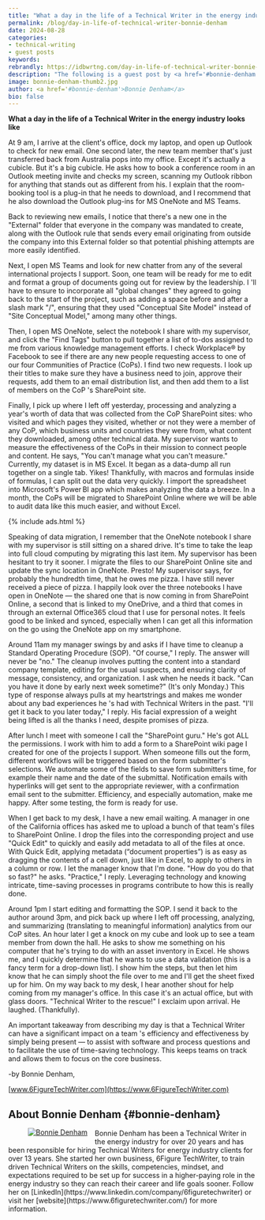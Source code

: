 ```yaml
---
title: "What a day in the life of a Technical Writer in the energy industry looks like -- Guest post by Bonnie Denham"
permalink: /blog/day-in-life-of-technical-writer-bonnie-denham
date: 2024-08-28
categories:
- technical-writing
- guest posts
keywords: 
rebrandly: https://idbwrtng.com/day-in-life-of-technical-writer-bonnie-denham
description: "The following is a guest post by <a href='#bonnie-denham'>Bonnie Denham</a>. In this post, she responds to one of the most common questions people ask about technical writing careers: what does a typical day look like for a technical writer? I find it interesting to see how the day-to-day tasks differ not only by company and industry, but by software, specializations, and company environments."
image: bonnie-denham-thumb2.jpg
author: <a href='#bonnie-denham'>Bonnie Denham</a>
bio: false
---
```


**What a day in the life of a Technical Writer in the energy industry looks like**

At 9 am, I arrive at the client's office, dock my laptop, and open up Outlook to check for new email. One second later, the new team member that's just transferred back from Australia pops into my office. Except it's actually a cubicle. But it's a big cubicle. He asks how to book a conference room in an Outlook meeting invite and checks my screen, scanning my Outlook ribbon for anything that stands out as different from his. I explain that the room-booking tool is a plug-in that he needs to download, and I recommend that he also download the Outlook plug-ins for MS OneNote and MS Teams. 

Back to reviewing new emails, I notice that there's a new one in the "External" folder that everyone in the company was mandated to create, along with the Outlook rule that sends every email originating from outside the company into this External folder so that potential phishing attempts are more easily identified. 

Next, I open MS Teams and look for new chatter from any of the several international projects I support. Soon, one team will be ready for me to edit and format a group of documents going out for review by the leadership. I 'll have to ensure to incorporate all "global changes" they agreed to going back to the start of the project, such as adding a space before and after a slash mark "/", ensuring that they used "Conceptual Site Model" instead of "Site Conceptual Model," among many other things. 

Then, I open MS OneNote, select the notebook I share with my supervisor, and click the "Find Tags" button to pull together a list of to-dos assigned to me from various knowledge management efforts. I check Workplace® by Facebook to see if there are any new people requesting access to one of our four Communities of Practice (CoPs). I find two new requests. I look up their titles to make sure they have a business need to join, approve their requests, add them to an email distribution list, and then add them to a list of members on the CoP 's SharePoint site. 

Finally, I pick up where I left off yesterday, processing and analyzing a year's worth of data that was collected from the CoP SharePoint sites: who visited and which pages they visited, whether or not they were a member of any CoP, which business units and countries they were from, what content they downloaded, among other technical data. My supervisor wants to measure the effectiveness of the CoPs in their mission to connect people and content. He says, "You can't manage what you can't measure." Currently, my dataset is in MS Excel. It began as a data-dump all run together on a single tab. Yikes! Thankfully, with macros and formulas inside of formulas, I can split out the data very quickly. I import the spreadsheet into Microsoft's Power BI app which makes analyzing the data a breeze. In a month, the CoPs will be migrated to SharePoint Online where we will be able to audit data like this much easier, and without Excel. 

{% include ads.html %}

Speaking of data migration, I remember that the OneNote notebook I share with my supervisor is still sitting on a shared drive. It's time to take the leap into full cloud computing by migrating this last item. My supervisor has been hesitant to try it sooner. I migrate the files to our SharePoint Online site and update the sync location in OneNote. Presto! My supervisor says, for probably the hundredth time, that he owes me pizza. I have still never received a piece of pizza. I happily look over the three notebooks I have open in OneNote &mdash; the shared one that is now coming in from SharePoint Online, a second that is linked to my OneDrive, and a third that comes in through an external Office365 cloud that I use for personal notes. It feels good to be linked and synced, especially when I can get all this information on the go using the OneNote app on my smartphone. 

Around 11am my manager swings by and asks if I have time to cleanup a Standard Operating Procedure (SOP). "Of course," I reply. The answer will never be "no." The cleanup involves putting the content into a standard company template, editing for the usual suspects, and ensuring clarity of message, consistency, and organization. I ask when he needs it back. "Can you have it done by early next week sometime?" (It's only Monday.) This type of response always pulls at my heartstrings and makes me wonder about any bad experiences he 's had with Technical Writers in the past. "I'll get it back to you later today," I reply. His facial expression of a weight being lifted is all the thanks I need, despite promises of pizza. 

After lunch I meet with someone I call the "SharePoint guru." He's got ALL the permissions. I work with him to add a form to a SharePoint wiki page I created for one of the projects I support. When someone fills out the form, different workflows will be triggered based on the form submitter's selections. We automate some of the fields to save form submitters time, for example their name and the date of the submittal. Notification emails with hyperlinks will get sent to the appropriate reviewer, with a confirmation email sent to the submitter. Efficiency, and especially automation, make me happy. After some testing, the form is ready for use. 

When I get back to my desk, I have a new email waiting. A manager in one of the California offices has asked me to upload a bunch of that team's files to SharePoint Online. I drop the files into the corresponding project and use "Quick Edit" to quickly and easily add metadata to all of the files at once. With Quick Edit, applying metadata (“document properties”) is as easy as dragging the contents of a cell down, just like in Excel, to apply to others in a column or row. I let the manager know that I'm done. "How do you do that so fast?" he asks. "Practice," I reply. Leveraging technology and knowing intricate, time-saving processes in programs contribute to how this is really done. 

Around 1pm I start editing and formatting the SOP. I send it back to the author around 3pm, and pick back up where I left off processing, analyzing, and summarizing (translating to meaningful information) analytics from our CoP sites. An hour later I get a knock on my cube and look up to see a team member from down the hall. He asks to show me something on his computer that he's trying to do with an asset inventory in Excel. He shows me, and I quickly determine that he wants to use a data validation (this is a fancy term for a drop-down list). I show him the steps, but then let him know that he can simply shoot the file over to me and I'll get the sheet fixed up for him. On my way back to my desk, I hear another shout for help coming from my manager's office. In this case it's an actual office, but with glass doors. "Technical Writer to the rescue!" I exclaim upon arrival. He laughed. (Thankfully). 

An important takeaway from describing my day is that a Technical Writer can have a significant impact on a team 's efficiency and effectiveness by simply being present &mdash; to assist with software and process questions and to facilitate the use of time-saving technology. This keeps teams on track and allows them to focus on the core business. 

-by Bonnie Denham, 

[www.6FigureTechWriter.com](https://www.6FigureTechWriter.com)

## About Bonnie Denham {#bonnie-denham}

<figure style="float: left; margin-right: 15px; margin-top: -2px; max-width: 200px;"><a class="noCrossRef" href="https://www.6figuretechwriter.com/"><img src="{{site.media}}/bonnie-denham2.jpg" alt="Bonnie Denham" /></a></figure> Bonnie Denham has been a Technical Writer in the energy industry for over 20 years and has been responsible for hiring Technical Writers for energy industry clients for over 13 years. She started her own business, 6Figure TechWriter, to train driven Technical Writers on the skills, competencies, mindset, and expectations required to be set up for success in a higher-paying role in the energy industry so they can reach their career and life goals sooner. Follow her on [LinkedIn](https://www.linkedin.com/company/6figuretechwriter) or visit her [website](https://www.6figuretechwriter.com/) for more information.